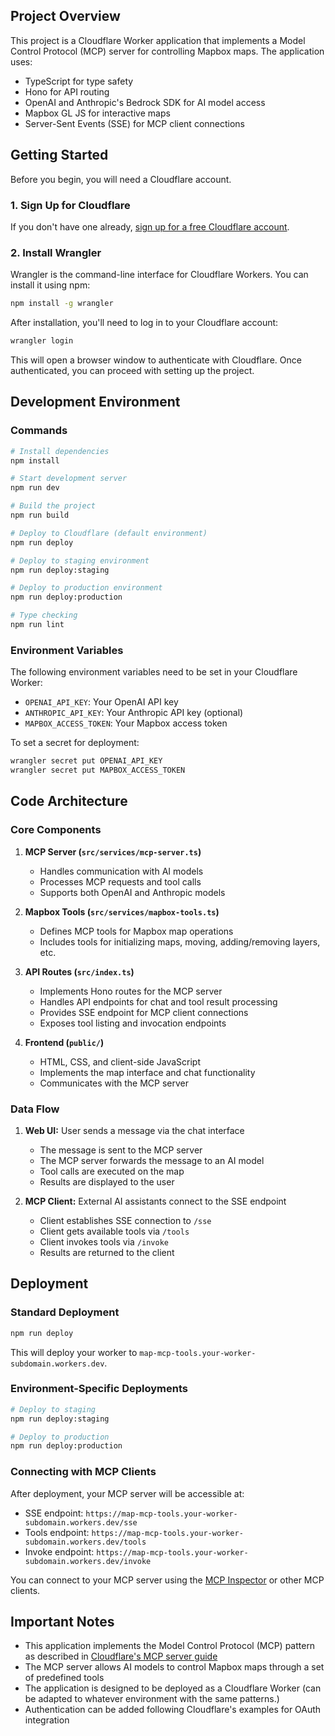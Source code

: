 ## Project Overview

This project is a Cloudflare Worker application that implements a Model Control Protocol (MCP) server for controlling Mapbox maps. The application uses:

- TypeScript for type safety
- Hono for API routing
- OpenAI and Anthropic's Bedrock SDK for AI model access
- Mapbox GL JS for interactive maps
- Server-Sent Events (SSE) for MCP client connections

## Getting Started

Before you begin, you will need a Cloudflare account.

### 1. Sign Up for Cloudflare

If you don't have one already, [sign up for a free Cloudflare account](https://dash.cloudflare.com/sign-up/workers-and-pages).

### 2. Install Wrangler

Wrangler is the command-line interface for Cloudflare Workers. You can install it using npm:

```bash
npm install -g wrangler
```

After installation, you'll need to log in to your Cloudflare account:

```bash
wrangler login
```

This will open a browser window to authenticate with Cloudflare. Once authenticated, you can proceed with setting up the project.

## Development Environment

### Commands

```bash
# Install dependencies
npm install

# Start development server
npm run dev

# Build the project
npm run build

# Deploy to Cloudflare (default environment)
npm run deploy

# Deploy to staging environment
npm run deploy:staging

# Deploy to production environment
npm run deploy:production

# Type checking
npm run lint
```

### Environment Variables

The following environment variables need to be set in your Cloudflare Worker:

- `OPENAI_API_KEY`: Your OpenAI API key
- `ANTHROPIC_API_KEY`: Your Anthropic API key (optional)
- `MAPBOX_ACCESS_TOKEN`: Your Mapbox access token

To set a secret for deployment:
```bash
wrangler secret put OPENAI_API_KEY
wrangler secret put MAPBOX_ACCESS_TOKEN
```

## Code Architecture

### Core Components

1. **MCP Server (`src/services/mcp-server.ts`)**
   - Handles communication with AI models
   - Processes MCP requests and tool calls
   - Supports both OpenAI and Anthropic models

2. **Mapbox Tools (`src/services/mapbox-tools.ts`)**
   - Defines MCP tools for Mapbox map operations
   - Includes tools for initializing maps, moving, adding/removing layers, etc.

3. **API Routes (`src/index.ts`)**
   - Implements Hono routes for the MCP server
   - Handles API endpoints for chat and tool result processing
   - Provides SSE endpoint for MCP client connections
   - Exposes tool listing and invocation endpoints

4. **Frontend (`public/`)**
   - HTML, CSS, and client-side JavaScript
   - Implements the map interface and chat functionality
   - Communicates with the MCP server

### Data Flow

1. **Web UI:** User sends a message via the chat interface
   - The message is sent to the MCP server
   - The MCP server forwards the message to an AI model
   - Tool calls are executed on the map
   - Results are displayed to the user

2. **MCP Client:** External AI assistants connect to the SSE endpoint
   - Client establishes SSE connection to `/sse`
   - Client gets available tools via `/tools`
   - Client invokes tools via `/invoke`
   - Results are returned to the client

## Deployment

### Standard Deployment

```bash
npm run deploy
```

This will deploy your worker to `map-mcp-tools.your-worker-subdomain.workers.dev`.

### Environment-Specific Deployments

```bash
# Deploy to staging
npm run deploy:staging

# Deploy to production
npm run deploy:production
```

### Connecting with MCP Clients

After deployment, your MCP server will be accessible at:
- SSE endpoint: `https://map-mcp-tools.your-worker-subdomain.workers.dev/sse`
- Tools endpoint: `https://map-mcp-tools.your-worker-subdomain.workers.dev/tools`
- Invoke endpoint: `https://map-mcp-tools.your-worker-subdomain.workers.dev/invoke`

You can connect to your MCP server using the [MCP Inspector](https://github.com/ModelContextProtocol/inspector) or other MCP clients.

## Important Notes

- This application implements the Model Control Protocol (MCP) pattern as described in [Cloudflare's MCP server guide](https://developers.cloudflare.com/agents/guides/remote-mcp-server/)
- The MCP server allows AI models to control Mapbox maps through a set of predefined tools
- The application is designed to be deployed as a Cloudflare Worker (can be adapted to whatever environment with the same patterns.)
- Authentication can be added following Cloudflare's examples for OAuth integration